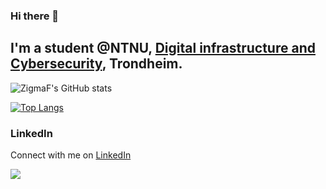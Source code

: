 ### Hi there 👋

## I'm a student @NTNU, [Digital infrastructure and Cybersecurity](https://www.ntnu.no/studier/bdigsec), Trondheim.

![ZigmaF's GitHub stats](https://github-readme-stats.vercel.app/api?username=ZigmaF&count_private=true&theme=tokyonight)

[![Top Langs](https://github-readme-stats.vercel.app/api/top-langs/?username=ZigmaF&theme=tokyonight)](https://github.com/anuraghazra/github-readme-stats)



### LinkedIn
Connect with me on [LinkedIn](https://www.linkedin.com/in/erlingfladvad/)

![](https://komarev.com/ghpvc/?username=ZigmaF)

